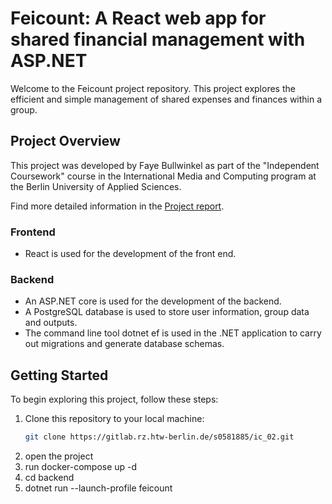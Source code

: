 # Feicount: A React web app for shared financial management with ASP.NET

Welcome to the Feicount project repository. This project explores the efficient and simple management of shared expenses and finances within a group.

## Project Overview
This project was developed by Faye Bullwinkel as part of the "Independent Coursework" course in the 
International Media and Computing program at the Berlin University of Applied Sciences. 

Find more detailed information in the [Project report](/report/Faye_Bullwinkel_Independent_Coursework_02.pdf).

### Frontend

- React is used for the development of the front end.

### Backend

- An ASP.NET core is used for the development of the backend.
- A PostgreSQL database is used to store user information, group data and outputs.
- The command line tool dotnet ef is used in the .NET application to carry out migrations and generate database schemas.

## Getting Started

To begin exploring this project, follow these steps:

1. Clone this repository to your local machine:
   ```bash
   git clone https://gitlab.rz.htw-berlin.de/s0581885/ic_02.git
2. open the project
3. run docker-compose up -d
4. cd backend
5. dotnet run --launch-profile feicount


